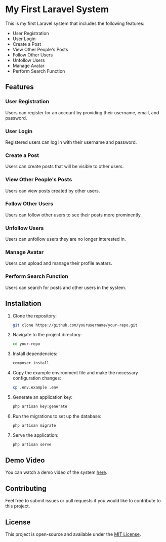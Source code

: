 # My First Laravel System

This is my first Laravel system that includes the following features:
- User Registration
- User Login
- Create a Post
- View Other People's Posts
- Follow Other Users
- Unfollow Users
- Manage Avatar
- Perform Search Function

## Features

### User Registration
Users can register for an account by providing their username, email, and password.

### User Login
Registered users can log in with their username and password.

### Create a Post
Users can create posts that will be visible to other users.

### View Other People's Posts
Users can view posts created by other users.

### Follow Other Users
Users can follow other users to see their posts more prominently.

### Unfollow Users
Users can unfollow users they are no longer interested in.

### Manage Avatar
Users can upload and manage their profile avatars.

### Perform Search Function
Users can search for posts and other users in the system.

## Installation

1. Clone the repository:
   ```bash
   git clone https://github.com/yourusername/your-repo.git
   ```

2. Navigate to the project directory:
   ```bash
   cd your-repo
   ```

3. Install dependencies:
   ```bash
   composer install
   ```

4. Copy the example environment file and make the necessary configuration changes:
   ```bash
   cp .env.example .env
   ```

5. Generate an application key:
   ```bash
   php artisan key:generate
   ```

6. Run the migrations to set up the database:
   ```bash
   php artisan migrate
   ```

7. Serve the application:
   ```bash
   php artisan serve
   ```

## Demo Video

You can watch a demo video of the system [here](https://drive.google.com/file/d/your-video-id/view?usp=sharing).

## Contributing

Feel free to submit issues or pull requests if you would like to contribute to this project.

## License

This project is open-source and available under the [MIT License](LICENSE).
